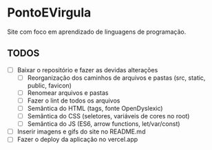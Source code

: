 # PontoEVirgula
Site com foco em aprendizado de linguagens de programação.

## TODOS

 - [ ] Baixar o repositório e fazer as devidas alterações
   - [ ] Reorganização dos caminhos de arquivos e pastas (src, static, public, favicon)
   - [ ] Renomear arquivos e pastas
   - [ ] Fazer o lint de todos os arquivos
   - [ ] Semântica do HTML (tags, fonte OpenDyslexic)
   - [ ] Semântica do CSS (seletores, variáveis de cores no root)
   - [ ] Semântica do JS (ES6, arrow functions, let/var/const)
 - [ ] Inserir imagens e gifs do site no README.md
 - [ ] Fazer o deploy da aplicação no vercel.app
